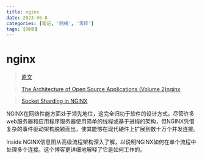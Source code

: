 ```yaml
---
title: nginx
date: 2023-06-8
categories: [笔记, '网络', '零碎']
tags: [网络]
---
```


# nginx

> [原文](https://www.nginx.com/blog/inside-nginx-how-we-designed-for-performance-scale/)

> [The Architecture of Open Source Applications (Volume 2)nginx](https://aosabook.org/en/v2/nginx.html)

> [Socket Sharding in NGINX](https://www.nginx.com/blog/socket-sharding-nginx-release-1-9-1/)

NGINX在网络性能方面处于领先地位，这完全归功于软件的设计方式。尽管许多web服务器和应用程序服务器使用简单的线程或基于进程的架构，但NGINX凭借复杂的事件驱动架构脱颖而出，使其能够在现代硬件上扩展到数十万个并发连接。

Inside NGINX信息图从高级流程架构深入了解，以说明NGINX如何在单个流程中处理多个连接。这个博客更详细地解释了它是如何工作的。
